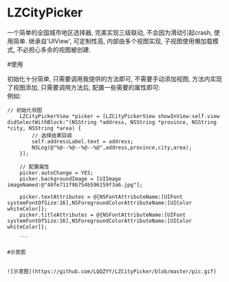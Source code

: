 
# LZCityPicker
一个简单的全国城市地区选择器, 完美实现三级联动, 不会因为滑动引起crash, 使用简单.
继承自'UIView', 可定制性高, 内部由多个视图实现, 子视图使用懒加载模式, 不必担心多余的视图被创建.

#使用

初始化十分简单, 只需要调用我提供的方法即可, 不需要手动添加视图, 方法内实现了视图添加, 只需要调用方法后, 配置一些需要的属性即可:
<br>例如:

```
// 初始化视图
    LZCityPickerView *picker = [LZCityPickerView showInView:self.view didSelectWithBlock:^(NSString *address, NSString *province, NSString *city, NSString *area) {
        // 选择结果回调
        self.addressLabel.text = address;
        NSLog(@"%@--%@--%@--%@",address,province,city,area);
    }];
    
    // 配置属性
    picker.autoChange = YES;
    picker.backgroundImage = [UIImage imageNamed:@"40fe711f9b754b596159f3a6.jpg"];

    picker.textAttributes = @{NSFontAttributeName:[UIFont systemFontOfSize:16],NSForegroundColorAttributeName:[UIColor whiteColor]};
    picker.titleAttributes = @{NSFontAttributeName:[UIFont systemFontOfSize:16],NSForegroundColorAttributeName:[UIColor whiteColor]};
    
    ```

#示意图


![示意图](https://github.com/LQQZYY/LZCityPicker/blob/master/pic.gif)
    
